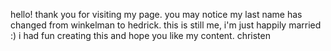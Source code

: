 hello!
thank you for visiting my page. 
you may notice my last name has changed from winkelman to hedrick. this is still me, i'm just happily married :)
i had fun creating this and hope you like my content.
christen
